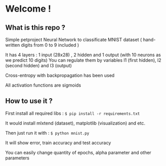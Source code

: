 # Welcome !

## What is this repo ?

Simple petproject Neural Network to classificate MNIST dataset ( hand-written digits from 0 to 9 included )

It has 4 layers : 1 input (28x28) , 2 hidden and 1 output (with 10 neurons as we predict 10 digits)
You can regulate them by variables l1 (first hidden), l2 (second hidden) and l3 (output)

Cross-entropy with backpropagation has been used

All activation functions are sigmoids

## How to use it ?

First install all required libs :
`$ pip install -r requirements.txt`

It would install mlxtend (dataset), matplotlib (visualization) and etc.

Then just run it with :
`$ python mnist.py`

It will show error, train accuracy and test accuracy

You can easily change quantity of epochs, alpha parameter and other parameters

